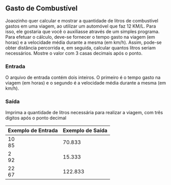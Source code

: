 ## Gasto de Combustível

Joaozinho quer calcular e mostrar a quantidade de litros de combustível gastos em uma viagem, ao utilizar um automóvel que faz 12 KM/L. Para isso, ele gostaria que você o auxiliasse através de um simples programa. Para efetuar o cálculo, deve-se fornecer o tempo gasto na viagem (em horas) e a velocidade média durante a mesma (em km/h). Assim, pode-se obter distância percorrida e, em seguida, calcular quantos litros seriam necessários. Mostre o valor com 3 casas decimais após o ponto.

### Entrada

O arquivo de entrada contém dois inteiros. O primeiro é o tempo gasto na viagem (em horas) e o segundo é a velocidade média durante a mesma (em km/h).

### Saída

Imprima a quantidade de litros necessária para realizar a viagem, com três dígitos após o ponto decimal

| Exemplo de Entrada  | Exemplo de Saída  |
|---|---|
| 10<br>85|70.833|
| 2<br>92| 15.333|
| 22<br>67| 122.833|